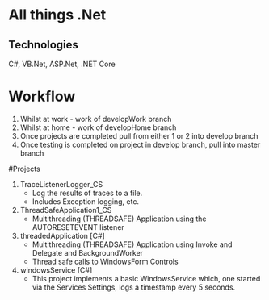 # All things .Net

## Technologies
C#, VB.Net, ASP.Net, .NET Core

# Workflow
1. Whilst at work - work of developWork branch
2. Whilst at home - work of developHome branch
3. Once projects are completed pull from either 1 or 2 into develop branch
4. Once testing is completed on project in develop branch, pull into master branch

#Projects
1. TraceListenerLogger_CS
	* Log the results of traces to a file. 
	* Includes Exception logging, etc. 
2.	ThreadSafeApplication1_CS
	* Multithreading (THREADSAFE) Application using the AUTORESETEVENT listener
3. threadedApplication [C#]
	* Multithreading (THREADSAFE) Application using Invoke and Delegate and BackgroundWorker
	* Thread safe calls to WindowsForm Controls
4. windowsService [C#]
	* This project implements a basic WindowsService which, one started via the Services Settings, logs a timestamp every 5 seconds. 
	